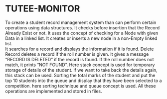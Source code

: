 # TUTEE-MONITOR
To create a student record management system than can perform certain operations using data structures.
It checks before insertion that the Record Already Exist or not. 
It uses the concept of checking for a Node with given Data in a linked list. 
It creates or inserts a new node in a non-Empty linked list.    
It searches for a record and displays the information if it is found. 
Delete Record deletes a record if the roll number is given. It gives a message “RECORD IS DELETED” if the record is found. If the roll number does not match, it prints “NOT FOUND”. Here stack concept is used for temporary storage of details of the student. if we want to take back the details again, this stack can be used.
Sorting the total marks of the student and put the top 10 students into the queue and display that they have been selected to a competition. here sorting technique and queue concept is used. All these operations are implemented and stored in files.
